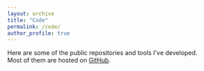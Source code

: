 ```yaml
---
layout: archive
title: "Code"
permalink: /code/
author_profile: true
---
```


Here are some of the public repositories and tools I've developed.  
Most of them are hosted on [GitHub](https://github.com/furukawaken).

<!--## Selected Projects-->

<!-- 🔗 [my-awesome-solver](https://github.com/furukawaken/my-awesome-solver) -->
<!--  A fast solver for PDEs using Runge-Kutta schemes.-->

